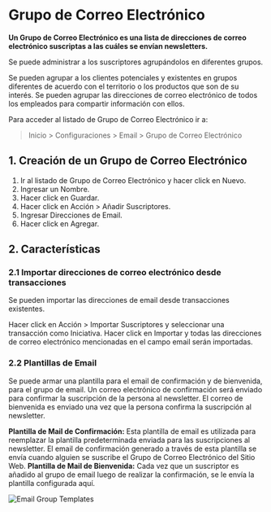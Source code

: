 <!-- add-breadcrumbs -->

# Grupo de Correo Electrónico

**Un Grupo de Correo Electrónico es una lista de direcciones de correo electrónico suscriptas a las cuáles se envían newsletters.**

Se puede administrar a los suscriptores agrupándolos en diferentes grupos.

Se pueden agrupar a los clientes potenciales y existentes en grupos diferentes de acuerdo con el territorio o los productos que son de su interés. Se pueden agrupar las direcciones de correo electrónico de todos los empleados para compartir información con ellos.

Para acceder al listado de Grupo de Correo Electrónico ir a:
> Inicio > Configuraciones > Email > Grupo de Correo Electrónico

## 1. Creación de un Grupo de Correo Electrónico

1. Ir al listado de Grupo de Correo Electrónico y hacer click en Nuevo.
1. Ingresar un Nombre.
1. Hacer click en Guardar.
1. Hacer click en Acción > Añadir Suscriptores.
1. Ingresar Direcciones de Email.
1. Hacer click en Agregar.

## 2. Características

### 2.1 Importar direcciones de correo electrónico desde transacciones

Se pueden importar las direcciones de email desde transacciones existentes. 

Hacer click en Acción > Importar Suscriptores y seleccionar una transacción como Iniciativa. Hacer click en Importar y todas las direcciones de correo electrónico mencionadas en el campo email serán importadas.  

### 2.2 Plantillas de Email

Se puede armar una plantilla para el email de confirmación y de bienvenida, para el grupo de email. Un correo electrónico de confirmación será enviado para confirmar la suscripción de la persona al newsletter. El correo de bienvenida es enviado una vez que la persona confirma la suscripción al newsletter.

**Plantilla de Mail de Confirmación:** Esta plantilla de email es utilizada para reemplazar la plantilla predeterminada enviada para las suscripciones al newsletter. El email de confirmación generado a través de esta plantilla se envía cuando alguien se suscribe el Grupo de Correo Electrónico del Sitio Web.
**Plantilla de Mail de Bienvenida:** Cada vez que un suscriptor es añadido al grupo de email luego de realizar la confirmación, se le envía la plantilla configurada aquí.

<img class="screenshot" alt="Email Group Templates" src="{{docs_base_url}}/assets/img/crm/email-group.png">
